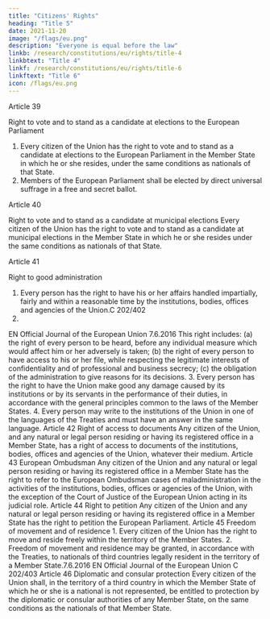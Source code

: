 ```yaml
---
title: "Citizens' Rights"
heading: "Title 5"
date: 2021-11-20
image: "/flags/eu.png"
description: "Everyone is equal before the law"
linkb: /research/constitutions/eu/rights/title-4
linkbtext: "Title 4"
linkf: /research/constitutions/eu/rights/title-6
linkftext: "Title 6"
icon: /flags/eu.png
---
```




Article 39

Right to vote and to stand as a candidate at elections to the European Parliament
1. Every citizen of the Union has the right to vote and to stand as a candidate at elections to the European Parliament in the Member State in which he or she resides, under the same conditions as nationals of that State.
2. Members of the European Parliament shall be elected by direct universal suffrage in a free and
secret ballot.

Article 40

Right to vote and to stand as a candidate at municipal elections
Every citizen of the Union has the right to vote and to stand as a candidate at municipal elections in
the Member State in which he or she resides under the same conditions as nationals of that State.

Article 41

Right to good administration
1. Every person has the right to have his or her affairs handled impartially, fairly and within a
reasonable time by the institutions, bodies, offices and agencies of the Union.C 202/402
2.
EN
Official Journal of the European Union
7.6.2016
This right includes:
(a) the right of every person to be heard, before any individual measure which would affect him or
her adversely is taken;
(b) the right of every person to have access to his or her file, while respecting the legitimate interests
of confidentiality and of professional and business secrecy;
(c) the obligation of the administration to give reasons for its decisions.
3.
Every person has the right to have the Union make good any damage caused by its institutions
or by its servants in the performance of their duties, in accordance with the general principles
common to the laws of the Member States.
4.
Every person may write to the institutions of the Union in one of the languages of the Treaties
and must have an answer in the same language.
Article 42
Right of access to documents
Any citizen of the Union, and any natural or legal person residing or having its registered office in a
Member State, has a right of access to documents of the institutions, bodies, offices and agencies of
the Union, whatever their medium.
Article 43
European Ombudsman
Any citizen of the Union and any natural or legal person residing or having its registered office in a
Member State has the right to refer to the European Ombudsman cases of maladministration in the
activities of the institutions, bodies, offices or agencies of the Union, with the exception of the Court
of Justice of the European Union acting in its judicial role.
Article 44
Right to petition
Any citizen of the Union and any natural or legal person residing or having its registered office in a
Member State has the right to petition the European Parliament.
Article 45
Freedom of movement and of residence
1.
Every citizen of the Union has the right to move and reside freely within the territory of the
Member States.
2.
Freedom of movement and residence may be granted, in accordance with the Treaties, to
nationals of third countries legally resident in the territory of a Member State.7.6.2016
EN
Official Journal of the European Union
C 202/403
Article 46
Diplomatic and consular protection
Every citizen of the Union shall, in the territory of a third country in which the Member State of
which he or she is a national is not represented, be entitled to protection by the diplomatic or
consular authorities of any Member State, on the same conditions as the nationals of that
Member State.


